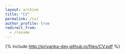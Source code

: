 ```yaml
---
layout: archive
title: "CV"
permalink: /cv/
author_profile: true
redirect_from:
  - /resume
---
```

{% include http://priyanka-dey.github.io/files/CV.pdf %}
